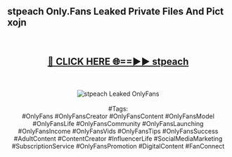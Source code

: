 <h2>stpeach Only.Fans Leaked Private Files And Pict xojn</h2>
<br>
<div align="center">
<h2><a href="https://mediafiles.top/stpeach" rel="nofollow">🔴 CLICK HERE 🌐==►► stpeach</a></h2>
<br>
<br>
<a href="https://mediafiles.top/stpeach" rel="nofollow" data-target="animated-image.originalLink"><img src="https://i.ibb.co.com/WyWwxjT/player-gif2.gif" alt="stpeach Leaked OnlyFans" style="max-width: 100%; display: inline-block;" data-target="animated-image.originalImage"></a>
<br><br>
#Tags:
<br>
#OnlyFans #OnlyFansCreator #OnlyFansContent #OnlyFansModel #OnlyFansLife #OnlyFansCommunity #OnlyFansLaunching #OnlyFansIncome #OnlyFansVids #OnlyFansTips #OnlyFansSuccess #AdultContent #ContentCreator #InfluencerLife #SocialMediaMarketing #SubscriptionService #OnlyFansPromotion #DigitalContent #FanConnect
</div>
<br>